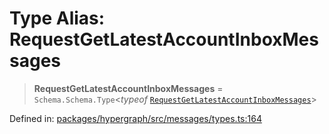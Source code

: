 # Type Alias: RequestGetLatestAccountInboxMessages

> **RequestGetLatestAccountInboxMessages** = `Schema.Schema.Type`\<*typeof* [`RequestGetLatestAccountInboxMessages`](../variables/RequestGetLatestAccountInboxMessages.md)\>

Defined in: [packages/hypergraph/src/messages/types.ts:164](https://github.com/hashirpm/hypergraph/blob/ab4ea1cdb9430798142e0d735aac9d31c2cf0ae0/packages/hypergraph/src/messages/types.ts#L164)
